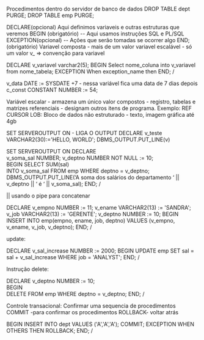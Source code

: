 Procedimentos dentro do servidor de banco de dados
DROP TABLE dept PURGE;
DROP TABLE emp PURGE;

DECLARE(opcional)
Aqui definimos variaveis e outras estruturas que veremos
BEGIN (obrigatório)
-- Aqui usamos instruções SQL e PL/SQL
EXCEPTION(opcional)
-- Ações que serão tomadas se ocorrer algo
END;(obrigatório)
Variavel composta - mais de um valor
variavel escalável - só um valor
v_ => convenção para variavel 

DECLARE 
		v_variavel varchar2(5);
BEGIN 
		Select  nome_coluna
	into v_variavel
		from nome_tabela;
EXCEPTION 
		When exception_name then
END; 
/

v_data DATE := SYSDATE +7 - nessa variável fica uma data de 7 dias depois 
c_const CONSTANT NUMBER := 54;


Variável escalar - armazena um único valor
compostos - registro, tabelas e matrizes
referenciais - designam outros itens de programa. Exemplo: REF CURSOR
LOB: Bloco de dados não estruturado - texto, imagem gráfica até 4gb


SET SERVEROUTPUT ON - LIGA O OUTPUT
DECLARE
 v_teste VARCHAR2(30):='HELLO, WORLD';
DBMS_OUTPUT.PUT_LINE(v)


SET SERVEROUTPUT ON
DECLARE    
  v_soma_sal   NUMBER; 
  v_deptno	 NUMBER NOT NULL := 10;           
BEGIN
  SELECT	SUM(sal)  
  INTO		v_soma_sal
  FROM		emp
  WHERE	deptno = v_deptno;
DBMS_OUTPUT.PUT_LINE(‘A soma dos salários do departamento ‘ || v_deptno || ‘ é ‘ || v_soma_sal);
END;
/

|| usando o pipe para concatenar

DECLARE
v_empno NUMBER := 11;
v_ename VARCHAR2(13) := 'SANDRA';
v_job VARCHAR2(13) := 'GERENTE';
v_deptno NUMBER := 10;
BEGIN
   INSERT INTO emp(empno, ename, job, deptno)
          VALUES (v_empno, v_ename, v_job, v_deptno);
END;
/


update:

DECLARE
	v_sal_increase   NUMBER := 2000;
BEGIN
	UPDATE	emp
	SET		sal = sal + v_sal_increase
	WHERE	job = 'ANALYST';
END;
/

Instrução delete:

DECLARE
	v_deptno   NUMBER := 10;               
BEGIN							
	DELETE FROM   emp
	WHERE         deptno = v_deptno;
END;
/

Controle transacional: Confirmar uma sequencia de procedimentos
COMMIT -para confirmar os procedimentos
ROLLBACK- voltar atrás

BEGIN
	INSERT INTO dept VALUES ('A','A','A');
	COMMIT;
EXCEPTION
	WHEN OTHERS THEN ROLLBACK;
END;
/